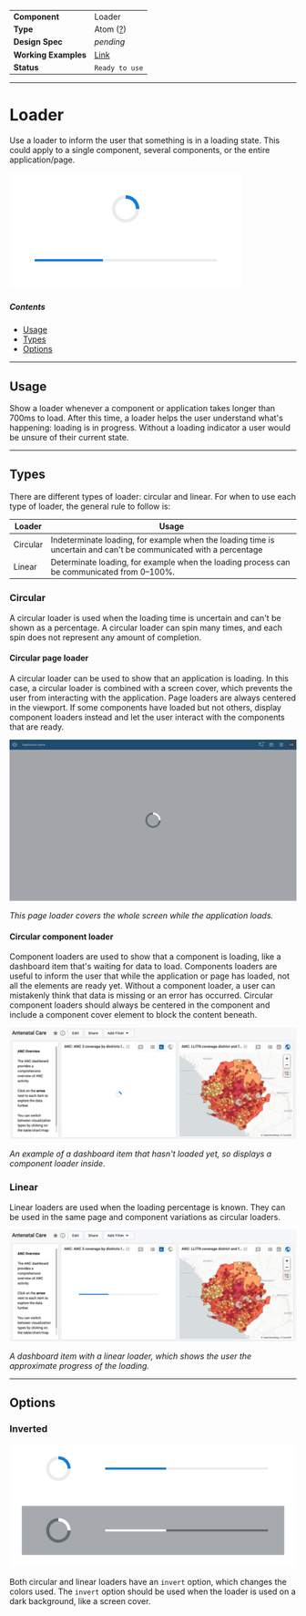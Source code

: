|                      |                                                                       |
| -------------------- | --------------------------------------------------------------------- |
| **Component**        | Loader                                                                |
| **Type**             | Atom ([?](http://atomicdesign.bradfrost.com/chapter-2/))              |
| **Design Spec**      | _pending_                                                             |
| **Working Examples** | [Link](https://ui.dhis2.nu/demo/?path=/story/feedback-loading-indicators-circular-loader--default) |
| **Status**           | `Ready to use`                                                        |

---

# Loader

Use a loader to inform the user that something is in a loading state. This could apply to a single component, several components, or the entire application/page.

![example loading indicators](../images/loader.png)

##### Contents

- [Usage](#usage)
- [Types](#types)
- [Options](#options)

---

## Usage

Show a loader whenever a component or application takes longer than 700ms to load. After this time, a loader helps the user understand what's happening: loading is in progress. Without a loading indicator a user would be unsure of their current state.

---

## Types

There are different types of loader: circular and linear. For when to use each type of loader, the general rule to follow is:

| Loader   | Usage                                                                                                       |
| -------- | ----------------------------------------------------------------------------------------------------------- |
| Circular | Indeterminate loading, for example when the loading time is uncertain and can't be communicated with a percentage |
| Linear   | Determinate loading, for example when the loading process can be communicated from 0–100%.                         |

### Circular

A circular loader is used when the loading time is uncertain and can't be shown as a percentage. A circular loader can spin many times, and each spin does not represent any amount of completion.

#### Circular page loader

A circular loader can be used to show that an application is loading. In this case, a circular loader is combined with a screen cover, which prevents the user from interacting with the application. Page loaders are always centered in the viewport. If some components have loaded but not others, display component loaders instead and let the user interact with the components that are ready.

![Page loader example](../images/pageloader.png)

_This page loader covers the whole screen while the application loads._

#### Circular component loader

Component loaders are used to show that a component is loading, like a dashboard item that's waiting for data to load. Components loaders are useful to inform the user that while the application or page has loaded, not all the elements are ready yet. Without a component loader, a user can mistakenly think that data is missing or an error has occurred. Circular component loaders should always be centered in the component and include a component cover element to block the content beneath.

![Component loader example](../images/componentloader.png)

_An example of a dashboard item that hasn't loaded yet, so displays a component loader inside._

### Linear

Linear loaders are used when the loading percentage is known. They can be used in the same page and component variations as circular loaders.

![Component Linear loader example](../images/componentloaderlinear.png)

_A dashboard item with a linear loader, which shows the user the approximate progress of the loading._

---

## Options

### Inverted

![inverted loader example](../images/inverted-loaders.png)

Both circular and linear loaders have an `invert` option, which changes the colors used. The `invert` option should be used when the loader is used on a dark background, like a screen cover.